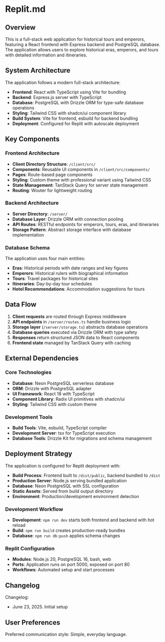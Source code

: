 # Replit.md

## Overview

This is a full-stack web application for historical tours and emperors, featuring a React frontend with Express backend and PostgreSQL database. The application allows users to explore historical eras, emperors, and tours with detailed information and itineraries.

## System Architecture

The application follows a modern full-stack architecture:

- **Frontend**: React with TypeScript using Vite for bundling
- **Backend**: Express.js server with TypeScript 
- **Database**: PostgreSQL with Drizzle ORM for type-safe database operations
- **Styling**: Tailwind CSS with shadcn/ui component library
- **Build System**: Vite for frontend, esbuild for backend bundling
- **Deployment**: Configured for Replit with autoscale deployment

## Key Components

### Frontend Architecture
- **Client Directory Structure**: `/client/src/`
- **Components**: Reusable UI components in `/client/src/components/`
- **Pages**: Route-based page components
- **Styling**: Custom theme with professional variant using Tailwind CSS
- **State Management**: TanStack Query for server state management
- **Routing**: Wouter for lightweight routing

### Backend Architecture
- **Server Directory**: `/server/`
- **Database Layer**: Drizzle ORM with connection pooling
- **API Routes**: RESTful endpoints for emperors, tours, eras, and itineraries
- **Storage Pattern**: Abstract storage interface with database implementation

### Database Schema
The application uses four main entities:
- **Eras**: Historical periods with date ranges and key figures
- **Emperors**: Historical rulers with biographical information
- **Tours**: Travel packages for historical sites
- **Itineraries**: Day-by-day tour schedules
- **Hotel Recommendations**: Accommodation suggestions for tours

## Data Flow

1. **Client requests** are routed through Express middleware
2. **API endpoints** in `/server/routes.ts` handle business logic
3. **Storage layer** (`/server/storage.ts`) abstracts database operations
4. **Database queries** executed via Drizzle ORM with type safety
5. **Responses** return structured JSON data to React components
6. **Frontend state** managed by TanStack Query with caching

## External Dependencies

### Core Technologies
- **Database**: Neon PostgreSQL serverless database
- **ORM**: Drizzle with PostgreSQL adapter
- **UI Framework**: React 18 with TypeScript
- **Component Library**: Radix UI primitives with shadcn/ui
- **Styling**: Tailwind CSS with custom theme

### Development Tools
- **Build Tools**: Vite, esbuild, TypeScript compiler
- **Development Server**: tsx for TypeScript execution
- **Database Tools**: Drizzle Kit for migrations and schema management

## Deployment Strategy

The application is configured for Replit deployment with:
- **Build Process**: Frontend built to `/dist/public`, backend bundled to `/dist`
- **Production Server**: Node.js serving bundled application
- **Database**: Neon PostgreSQL with SSL configuration
- **Static Assets**: Served from build output directory
- **Environment**: Production/development environment detection

### Development Workflow
- **Development**: `npm run dev` starts both frontend and backend with hot reload
- **Build**: `npm run build` creates production-ready bundles
- **Database**: `npm run db:push` applies schema changes

### Replit Configuration
- **Modules**: Node.js 20, PostgreSQL 16, bash, web
- **Ports**: Application runs on port 5000, exposed on port 80
- **Workflows**: Automated setup and start processes

## Changelog

Changelog:
- June 23, 2025. Initial setup

## User Preferences

Preferred communication style: Simple, everyday language.
